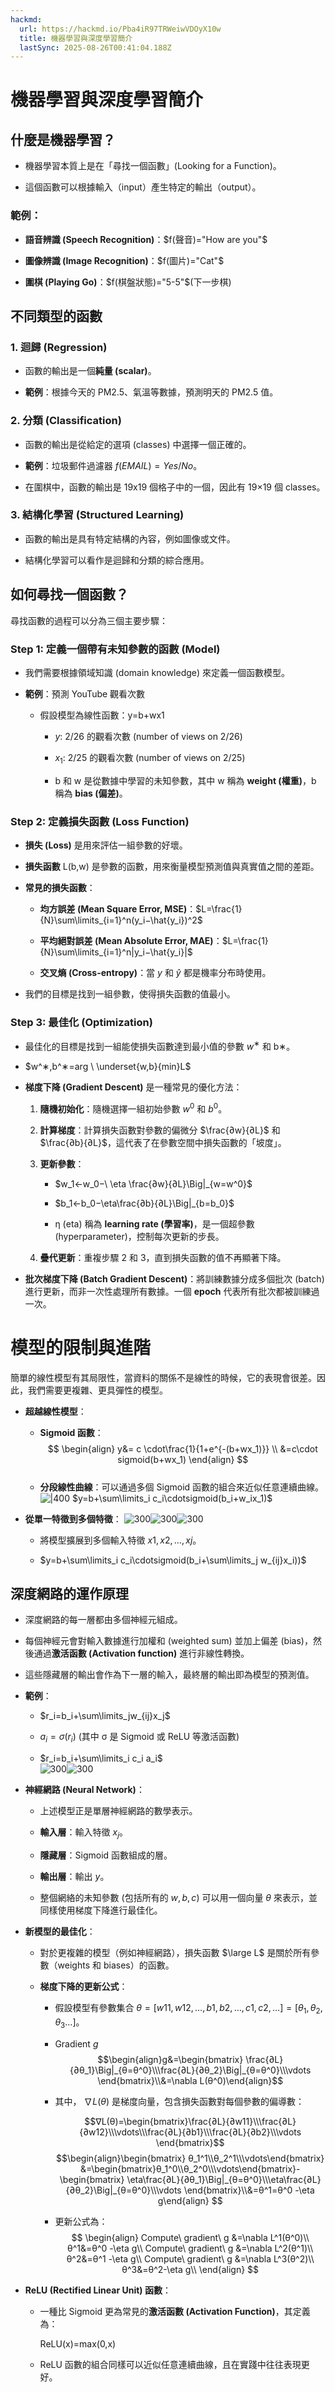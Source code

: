 ```yaml
---
hackmd:
  url: https://hackmd.io/Pba4iR97TRWeiwVDOyX10w
  title: 機器學習與深度學習簡介
  lastSync: 2025-08-26T00:41:04.188Z
---
```

# 機器學習與深度學習簡介

## 什麼是機器學習？

- 機器學習本質上是在「尋找一個函數」(Looking for a Function)。
    
- 這個函數可以根據輸入（input）產生特定的輸出（output）。
    

### 範例：

- **語音辨識 (Speech Recognition)**：$f(聲音)="How are you"$  
    
- **圖像辨識 (Image Recognition)**：$f(圖片)="Cat"$ 
    
- **圍棋 (Playing Go)**：$f(棋盤狀態)="5-5"$(下一步棋)
    

## 不同類型的函數

### 1. **迴歸 (Regression)**

- 函數的輸出是一個**純量 (scalar)**。
    
- **範例**：根據今天的 PM2.5、氣溫等數據，預測明天的 PM2.5 值。
    

### 2. **分類 (Classification)**

- 函數的輸出是從給定的選項 (classes) 中選擇一個正確的。
    
- **範例**：垃圾郵件過濾器 $f(EMAIL)=Yes/No$。
    
- 在圍棋中，函數的輸出是 19x19 個格子中的一個，因此有 19×19 個 classes。
    

### 3. **結構化學習 (Structured Learning)**

- 函數的輸出是具有特定結構的內容，例如圖像或文件。
    
- 結構化學習可以看作是迴歸和分類的綜合應用。
    

## 如何尋找一個函數？

尋找函數的過程可以分為三個主要步驟：

### **Step 1: 定義一個帶有未知參數的函數 (Model)**

- 我們需要根據領域知識 (domain knowledge) 來定義一個函數模型。
    
- **範例**：預測 YouTube 觀看次數
    
    - 假設模型為線性函數：y=b+wx1​  
        
        - $y$: 2/26 的觀看次數 (number of views on 2/26)
            
        - $x_1$​: 2/25 的觀看次數 (number of views on 2/25)
            
        - b 和 w 是從數據中學習的未知參數，其中 w 稱為 **weight (權重)**，b 稱為 **bias (偏差)**。
            

### **Step 2: 定義損失函數 (Loss Function)**

- **損失 (Loss)** 是用來評估一組參數的好壞。
    
- **損失函數** L(b,w) 是參數的函數，用來衡量模型預測值與真實值之間的差距。
    
- **常見的損失函數**：
    
    - **均方誤差 (Mean Square Error, MSE)**：$L=\frac{1}{N}\sum\limits_{i=1}^n ​(y_i​−\hat{y_i}​)^2$
        
    - **平均絕對誤差 (Mean Absolute Error, MAE)**：$L=\frac{1}{N}\sum\limits_{i=1}^n ​|y_i​−\hat{y_i}​|$
        
    - **交叉熵 (Cross-entropy)**：當 $y$ 和 $\hat y$​ 都是機率分布時使用。
        
- 我們的目標是找到一組參數，使得損失函數的值最小。
    

### **Step 3: 最佳化 (Optimization)**

- 最佳化的目標是找到一組能使損失函數達到最小值的參數 $w^∗$ 和 b∗。
    
- $w^∗,b^∗=arg \ \underset{w,b}{min} ​L​$
    
- **梯度下降 (Gradient Descent)** 是一種常見的優化方法：
    
    1. **隨機初始化**：隨機選擇一組初始參數 $w^0$ 和 $b^0$。
        
    2. **計算梯度**：計算損失函數對參數的偏微分 $\frac{∂w}{∂L}​$ 和 $\frac{∂b}{∂L}$​，這代表了在參數空間中損失函數的「坡度」。
        
    3. **更新參數**：
        
        - $w_1←w_0−\ \eta \frac{∂w}{∂L}​\Big|_{w=w^0}​$
            
        - $b_1←b_0−\eta\frac{∂b}{∂L}​\Big|_{b=b_0}​$
            
        - η (eta) 稱為 **learning rate (學習率)**，是一個超參數 (hyperparameter)，控制每次更新的步長。
            
    4. **疊代更新**：重複步驟 2 和 3，直到損失函數的值不再顯著下降。
        
- **批次梯度下降 (Batch Gradient Descent)**：將訓練數據分成多個批次 (batch) 進行更新，而非一次性處理所有數據。一個 **epoch** 代表所有批次都被訓練過一次。
    

# 模型的限制與進階

簡單的線性模型有其局限性，當資料的關係不是線性的時候，它的表現會很差。因此，我們需要更複雜、更具彈性的模型。

- **超越線性模型**：
    - **Sigmoid 函數**：  
	$$
		\begin{align}
		y&= c \cdot\frac{1}{1+e^{-(b+wx_1)}} \\ 
		&=c\cdot sigmoid(b+wx_1)
		\end{align}
	$$
        ​
    - **分段線性曲線**：可以通過多個 Sigmoid 函數的組合來近似任意連續曲線。  
        ![|400](../07%20-%20Leetcode筆記/attachments/Pastedimage20250825200832.png)
        $y=b+\sum\limits_i ​c_i\cdot ​sigmoid(b_i​+w_i​x_1​)$

- **從單一特徵到多個特徵**：
    ![300](attachments/Pasted%20image%2020250823151832.png)![300](attachments/Pasted%20image%2020250823151850.png)![300](attachments/Pasted%20image%2020250823151923.png)
    - 將模型擴展到多個輸入特徵 $x1​,x2​,…,xj$​。
        
    - $y=b+\sum\limits_i ​c_i\cdot ​sigmoid(b_i​+\sum\limits_j w_{ij}x_i)​)$
## **深度網路的運作原理**

- 深度網路的每一層都由多個神經元組成。
    
- 每個神經元會對輸入數據進行加權和 (weighted sum) 並加上偏差 (bias)，然後通過**激活函數 (Activation function)** 進行非線性轉換。
    
- 這些隱藏層的輸出會作為下一層的輸入，最終層的輸出即為模型的預測值。
    
- **範例**：
    
    - $r_i​=b_i​+\sum\limits_j ​w_{ij}​x_j​$
        
    - $a_i​=σ(r_i​)$ (其中 σ 是 Sigmoid 或 ReLU 等激活函數)
        
    - $r_i​=b_i​+\sum\limits_i c_i a_i$​  
    ![300](attachments/Pasted%20image%2020250823152019.png)![300](attachments/Pasted%20image%2020250823152029.png)
- **神經網路 (Neural Network)**：
    
    - 上述模型正是單層神經網路的數學表示。
        
    - **輸入層**：輸入特徵 $x_j$​。
        
    - **隱藏層**：Sigmoid 函數組成的層。
        
    - **輸出層**：輸出 $y$。
    - 整個網絡的未知參數 (包括所有的 $w,b,c$) 可以用一個向量 $θ$ 來表示，並同樣使用梯度下降進行最佳化。

- **新模型的最佳化**：
    
    - 對於更複雜的模型（例如神經網路），損失函數 $\large L$ 是關於所有參數（weights 和 biases）的函數。
        
    - **梯度下降的更新公式**：
        - 假設模型有參數集合 $θ=[w11​,w12​,…,b1​,b2​,…,c1​,c2​,…]=[θ_1,θ_2,θ_3...]$。
        - Gradient  $g$
	        $$\begin{align}g&=\begin{bmatrix} \frac{∂L}{∂θ_1}\Big|_{θ=θ^0}\\\frac{∂L}{∂θ_2}\Big|_{θ=θ^0}\\\vdots \end{bmatrix}\\&=\nabla L(θ^0)\end{align}$$
	     - 其中， $∇L(θ)$ 是梯度向量，包含損失函數對每個參數的偏導數：  
          
            $$∇L(θ)=\begin{bmatrix}​\frac{∂L}{∂w11}\\\frac{∂L}{∂w12}\\\vdots\\\frac{∂L}{∂b1}\\​​\frac{∂L}{∂b2}\\\vdots​\end{bmatrix}$$
			$$\begin{align}\begin{bmatrix}
	        θ_1^1\\θ_2^1\\\vdots\end{bmatrix}
	        &=\begin{bmatrix}θ_1^0\\θ_2^0\\\vdots\end{bmatrix}-
	        \begin{bmatrix} \eta\frac{∂L}{∂θ_1}\Big|_{θ=θ^0}\\\eta\frac{∂L}{∂θ_2}\Big|_{θ=θ^0}\\\vdots \end{bmatrix}\\&=θ^1=θ^0 -\eta g\end{align}
		    $$
		- 更新公式為：  
	        $$
	        \begin{align}
		    Compute\ gradient\ g &=\nabla L^1(θ^0)\\
			θ^1&=θ^0 -\eta g\\
			Compute\ gradient\ g &=\nabla L^2(θ^1)\\
			θ^2&=θ^1 -\eta g\\
			Compute\ gradient\ g &=\nabla L^3(θ^2)\\
			θ^3&=θ^2-\eta g\\
			\end{align}
			$$

- **ReLU (Rectified Linear Unit) 函數**：
    
    - 一種比 Sigmoid 更為常見的**激活函數 (Activation Function)**，其定義為：  
        
        ReLU(x)=max(0,x)
    - ReLU 函數的組合同樣可以近似任意連續曲線，且在實踐中往往表現更好。

